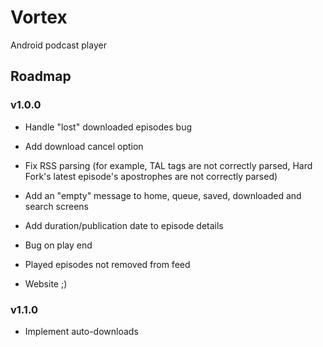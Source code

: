 # Vortex

Android podcast player

## Roadmap

### v1.0.0

- Handle "lost" downloaded episodes bug
- Add download cancel option
- Fix RSS parsing (for example, TAL tags are not correctly parsed, Hard Fork's latest episode's apostrophes are not correctly parsed)
- Add an "empty" message to home, queue, saved, downloaded and search screens
- Add duration/publication date to episode details
- Bug on play end
- Played episodes not removed from feed

- Website ;)

### v1.1.0
- Implement auto-downloads
